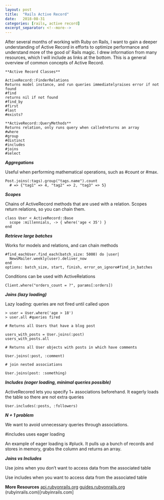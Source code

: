 ```yaml
---
layout: post
title:  "Rails Active Record"
date:   2018-08-31
categories: [rails, active record]
excerpt_separator: <!--more-->
---
```


After several months of working with Ruby on Rails, I want to gain a deeper understanding of Active Record in efforts to optimize performance and understand more of the good ol’ Rails magic. I drew information from many resources, which I will include as links at the bottom. This is a general overview of common concepts of Active Record.
<!--more-->

```
**Active Record Classes**

ActiveRecord::FinderRelations
Returns model instance, and run queries immediatelyraises error if not found
#find
returns nil if not found
#find_by
#first
#last
#exists?

**ActiveRecord::QueryMethods**
Returns relation, only runs query when calledreturns an array
#where
#group
#distinct
#includes
#joins
#select
```

***Aggregations***

Useful when performing mathematical operations, such as #count or #max.

```
Post.joins(:tags).group("tags.name").count
  # => {"tag1" => 4, "tag2" => 2, "tag3" => 5}
```

***Scopes***

Chains of ActiveRecord methods that are used with a relation. Scopes return relations, so you can chain them.

```
class User < ActiveRecord::Base
  scope :millennials, -> { where('age < 35') }
end
```

***Retrieve large batches***

Works for models and relations, and can chain methods
```
#find_eachUser.find_each(batch_size: 5000) do |user|
  NewsMailer.weekly(user).deliver_now
end
options: batch_size, start, finish, error_on_ignore#find_in_batches
```

Conditions can be used with ActiveRelations
```
Client.where("orders_count = ?", params[:orders])
```
***Joins (lazy loading)***

Lazy loading: queries are not fired until called upon

```
> user = User.where('age > 18')
> user.all #queries fired

# Returns all Users that have a blog post

users_with_posts = User.joins(:post)
users_with_posts.all

# Returns all User objects with posts in which have comments

User.joins(:post, :comment)

# join nested associations

User.joins(post: :something)
```
***Includes (eager loading, minimal queries possible)***

ActiveRecored lets you specify 1+ associations beforehand. It eagerly loads the table so there are not extra queries
```
User.includes(:posts, :followers)
```
***N + 1 problem***

We want to avoid unnecessary queries through associations.

#includes uses eager loading

An example of eager loading is #pluck. It pulls up a bunch of records and stores in memory, grabs the column and returns an array.

***Joins vs Includes***

Use joins when you don’t want to access data from the associated table

Use includes when you want to access data from the associated table


**More Resources**
[api.rubyonrails.org](api.rubyonrails.org)
[guides.rubyonrails.org](guides.rubyonrails.org)
(rubyinrails.com)[rubyinrails.com]
